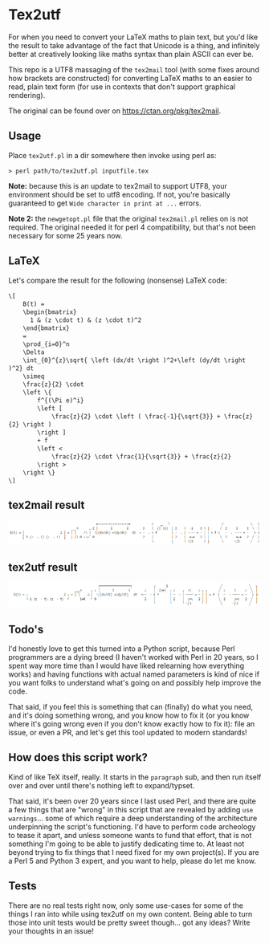 # Tex2utf

For when you need to convert your LaTeX maths to plain text, but you'd like the result to take advantage of the fact that Unicode is a thing, and infinitely better at creatively looking like maths syntax than plain ASCII can ever be.

This repo is a UTF8 massaging of the `tex2mail` tool (with some fixes around how brackets are constructed) for converting LaTeX maths to an easier to read, plain text form (for use in contexts that don't support graphical rendering).

The original can be found over on https://ctan.org/pkg/tex2mail.

## Usage

Place `tex2utf.pl` in a dir somewhere then invoke using perl as:

```
> perl path/to/tex2utf.pl inputfile.tex
```

**Note:** because this is an update to tex2mail to support UTF8, your environment should be set to utf8 encoding. If not, you're basically guaranteed to get `Wide character in print at ...` errors.

**Note 2:** the `newgetopt.pl` file that the original `tex2mail.pl` relies on is not required. The original needed it for perl 4 compatibility, but that's not been necessary for some 25 years now.


## LaTeX

Let's compare the result for the following (nonsense) LaTeX code:

```
\[
    B(t) =
    \begin{bmatrix}
      1 & (z \cdot t) & (z \cdot t)^2
    \end{bmatrix}
    =
    \prod_{i=0}^n
    \Delta
    \int_{0}^{z}\sqrt{ \left (dx/dt \right )^2+\left (dy/dt \right )^2} dt
    \simeq
    \frac{z}{2} \cdot
    \left \{
        f^{(\Pi e)^i}
        \left [
            \frac{z}{2} \cdot \left ( \frac{-1}{\sqrt{3}} + \frac{z}{2} \right )
        \right ]
        + f
        \left <
            \frac{z}{2} \cdot \frac{1}{\sqrt{3}} + \frac{z}{2}
        \right >
    \right \}
\]
```


## tex2mail result

![](./preview-tex2mail.png)


## tex2utf result

![](./preview-tex2utf.png)


## Todo's

I'd honestly love to get this turned into a Python script, because Perl programmers are a dying breed (I haven't worked with Perl in 20 years, so I spent way more time than I would have liked relearning how everything works) and having functions with actual named parameters is kind of nice if you want folks to understand what's going on and possibly help improve the code.

That said, if you feel this is something that can (finally) do what you need, and it's doing something wrong, and you know how to fix it (or you know where it's going wrong even if you don't know exactly how to fix it): file an issue, or even a PR, and let's get this tool updated to modern standards!

## How does this script work?

Kind of like TeX itself, really. It starts in the `paragraph` sub, and then run itself over and over until there's nothing left to expand/typset.

That said, it's been over 20 years since I last used Perl, and there are quite a few things that are "wrong" in this script that are revealed by adding `use warnings`... some of which require a deep understanding of the architecture underpinning the script's functioning. I'd have to perform code archeology to tease it apart, and unless someone wants to fund that effort, that is not something I'm going to be able to justify dedicating time to. At least not beyond trying to fix things that I need fixed for my own project(s). If you are a Perl 5 and Python 3 expert, and you want to help, please do let me know.

## Tests

There are no real tests right now, only some use-cases for some of the things I ran into while using tex2utf on my own content. Being able to turn those into unit tests would be pretty sweet though... got any ideas? Write your thoughts in an issue!
